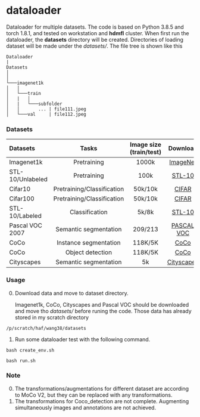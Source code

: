 # dataloader

Dataloader for multiple datasets. The code is based on Python 3.8.5 and torch 1.8.1, and tested on workstation and **hdmfl** cluster.
When first run the dataloader, the **datasets** directory will be created. Directories of loading dataset will be made under the *datasets/*. The file tree is shown like this
```
Dataloader
|
Datasets
│      
│
└───imagenet1k
│   │  
│   └───train
│   |   │               
│   |   └───subfolder           
│   │       ... | file111.jpeg
│   └───val     | file112.jpeg

```

### Datasets

| Datasets  | Tasks  |Image size (train/test) |Download|
| :-------- | :------------: |:---------: |:--------------:|
| Imagenet1k  | Pretraining  | 1000k     | [ImageNet](https://image-net.org/challenges/LSVRC/2012/) |
| STL-10/Unlabeled | Pretraining         | 100k     | [STL-10](https://cs.stanford.edu/~acoates/stl10/) |
| Cifar10       | Pretraining/Classification         | 50k/10k    | [CIFAR](https://www.cs.toronto.edu/~kriz/cifar.html) |
| Cifar100       | Pretraining/Classification         | 50k/10k     | [CIFAR](https://www.cs.toronto.edu/~kriz/cifar.html) |
| STL-10/Labeled       | Classification        | 5k/8k    | [STL-10](https://cs.stanford.edu/~acoates/stl10/) |
| Pascal VOC 2007     | Semantic segmentation         | 209/213     | [PASCAL VOC](http://host.robots.ox.ac.uk/pascal/VOC/voc2007/index.html) |
| CoCo      | Instance segmentation         | 118K/5K     | [CoCo](https://cocodataset.org/#download) |
| CoCo       | Object detection        | 118K/5K     | [CoCo](https://cocodataset.org/#download) |
| Cityscapes      | Semantic segmentation        | 5k     | [Cityscapes](https://www.cityscapes-dataset.com/dataset-overview/) |


### Usage

0. Download data and move to dataset directory.

    Imagenet1k, CoCo, Cityscapes and Pascal VOC should be downloaded and move tho *datasets/* before runing the code. Those data has already stored in my scratch directory 
```
/p/scratch/haf/wang38/datasets

```

1. Run some dataloader test with the following command.


```
bash create_env.sh
```

```
bash run.sh
```
### Note
0. The transformations/augmentations for different dataset are according to MoCo V2, but they can be replaced with any transformations.
1. The transformations for Coco_detection are not complete.  Augmenting simultaneously images and  annotations are not achieved.
 